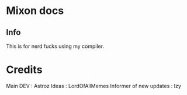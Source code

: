 # Mixon docs

## Info
This is for nerd fucks using my compiler.
# Credits
Main DEV : Astroz
Ideas : LordOfAllMemes
Informer of new updates : Izy
